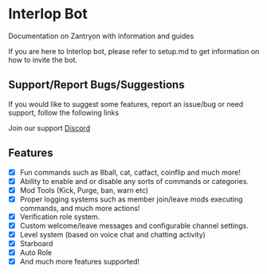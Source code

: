 # Interlop Bot

Documentation on Zantryon with information and guides

If you are here to Interlop bot, please refer to setup.md to get information on how to invite the bot.

## Support/Report Bugs/Suggestions

If you would like to suggest some features, report an issue/bug or need support, follow the following links


Join our support [Discord](https://discord.gg/jWFB56RqUN)

## Features

* [x] Fun commands such as 8ball, cat, catfact, coinflip and much more!
* [x] Ability to enable and or disable any sorts of commands or categories.
* [x] Mod Tools (Kick, Purge, ban, warn etc)
* [x] Proper logging systems such as member join/leave mods executing commands, and much more actions!
* [x] Verification role system.
* [x] Custom welcome/leave messages and configurable channel settings.
* [x] Level system (based on voice chat and chatting activity)
* [x] Starboard
* [x] Auto Role 
* [x] And much more features supported!